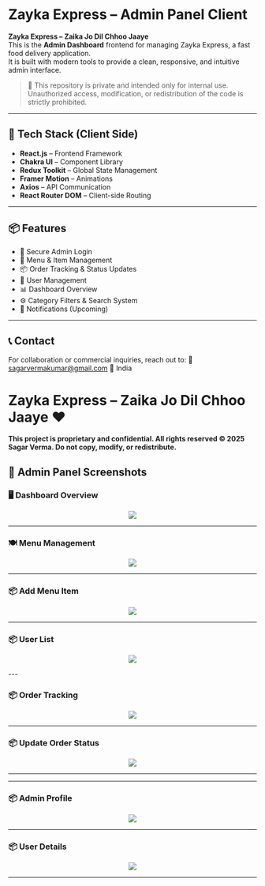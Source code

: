 # Zayka Express – Admin Panel Client

**Zayka Express – Zaika Jo Dil Chhoo Jaaye**  
This is the **Admin Dashboard** frontend for managing Zayka Express, a fast food delivery application.  
It is built with modern tools to provide a clean, responsive, and intuitive admin interface.

> 🛑 This repository is private and intended only for internal use. Unauthorized access, modification, or redistribution of the code is strictly prohibited.

---

## 🚀 Tech Stack (Client Side)

- **React.js** – Frontend Framework
- **Chakra UI** – Component Library
- **Redux Toolkit** – Global State Management
- **Framer Motion** – Animations
- **Axios** – API Communication
- **React Router DOM** – Client-side Routing

---

## 📦 Features

- 🔐 Secure Admin Login
- 🍔 Menu & Item Management
- 📦 Order Tracking & Status Updates
- 👤 User Management
- 📊 Dashboard Overview
- ⚙️ Category Filters & Search System
- 🔔 Notifications (Upcoming)

---

## 📞 Contact
For collaboration or commercial inquiries, reach out to:
📧 sagarvermakumar@gmail.com
📍 India

# Zayka Express – Zaika Jo Dil Chhoo Jaaye ❤️


**This project is proprietary and confidential.
All rights reserved © 2025 Sagar Verma. Do not copy, modify, or redistribute.**



## 📸 Admin Panel Screenshots

### 🖥️ Dashboard Overview
<p align="center">
  <img src="https://res.cloudinary.com/dv3gmxtuw/image/upload/v1754562327/vh61b9feehaadgje9bp3.png"/>
</p>

---

### 🍽️ Menu Management
<p align="center">
  <img src="https://res.cloudinary.com/dv3gmxtuw/image/upload/v1754562328/u6s3fptssz1zj9abb4h7.png"/>
</p>

---

### 📦 Add Menu Item
<p align="center">
  <img src="https://res.cloudinary.com/dv3gmxtuw/image/upload/v1754562326/m5pyjo2pg9wmweruluph.png"/>
</p>

---



### 📦 User List
<p align="center">
  <img src="https://res.cloudinary.com/dv3gmxtuw/image/upload/v1754562329/xipnqomtzt88aq5jp9mv.png"/>
</p>
---

### 📦 Order Tracking
<p align="center">
  <img src="https://res.cloudinary.com/dv3gmxtuw/image/upload/v1754562329/gtmr0wrno8ljetvmlakz.png"/>
</p>

---


### 📦 Update Order Status
<p align="center">
  <img src="https://res.cloudinary.com/dv3gmxtuw/image/upload/v1754562328/ldo2iv09i38nmyl8emay.png"/>
</p>

---

---


### 📦 Admin Profile
<p align="center">
  <img src="https://res.cloudinary.com/dv3gmxtuw/image/upload/v1754562327/iceh9kutmmwjfl7qlvui.png"/>
</p>

---



### 📦 User Details
<p align="center">
  <img src="https://res.cloudinary.com/dv3gmxtuw/image/upload/v1754562329/d9il5z6a2jv7l68n5asj.png"/>
</p>

---


